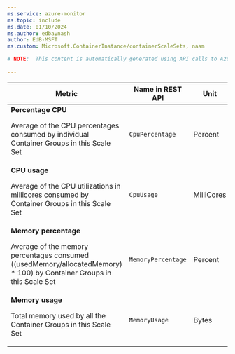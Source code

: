 ```yaml
---
ms.service: azure-monitor
ms.topic: include
ms.date: 01/10/2024
ms.author: edbaynash
author: EdB-MSFT
ms.custom: Microsoft.ContainerInstance/containerScaleSets, naam

# NOTE:  This content is automatically generated using API calls to Azure. Any edits made on these files will be overwritten in the next run of the script. 
 
---
```


  
  
|Metric|Name in REST API|Unit|Aggregation|Dimensions|Time Grains|DS Export|
|---|---|---|---|---|---|---|
|**Percentage CPU**<p><p>Average of the CPU percentages consumed by individual Container Groups in this Scale Set |`CpuPercentage` |Percent |Average, Minimum, Maximum |\<none\>|PT1M |Yes|
|**CPU usage**<p><p>Average of the CPU utilizations in millicores consumed by Container Groups in this Scale Set |`CpuUsage` |MilliCores |Total, Average, Minimum, Maximum |\<none\>|PT1M |Yes|
|**Memory percentage**<p><p>Average of the memory percentages consumed ((usedMemory/allocatedMemory) * 100) by Container Groups in this Scale Set |`MemoryPercentage` |Percent |Average, Minimum, Maximum |\<none\>|PT1M |Yes|
|**Memory usage**<p><p>Total memory used by all the Container Groups in this Scale Set |`MemoryUsage` |Bytes |Total, Average, Minimum, Maximum |\<none\>|PT1M |Yes|
